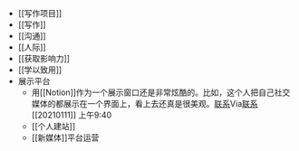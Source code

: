 - [[写作项目]]
- [[写作]]
- [[沟通]]
- [[人际]]
- [[获取影响力]]
- [[学以致用]]
- 展示平台
    - 用[[Notion]]作为一个展示窗口还是非常炫酷的。比如，这个人把自己社交媒体的都展示在一个界面上，看上去还真是很美观。[联系](https://www.notion.so/ae55af26a3084c6fa4a330c6dd7fa871)Via[联系](https://www.notion.so/ae55af26a3084c6fa4a330c6dd7fa871) [[20210111]] 上午9:40
    - [[个人建站]]
    - [[新媒体]]平台运营

